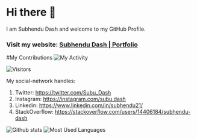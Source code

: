 # Hi there 👋

<!--
**subhendudash02/subhendudash02** is a ✨ _special_ ✨ repository because its `README.md` (this file) appears on your GitHub profile.

Here are some ideas to get you started:

- 🔭 I’m currently working on ...
- 🌱 I’m currently learning ...
- 👯 I’m looking to collaborate on ...
- 🤔 I’m looking for help with ...
- 💬 Ask me about ...
- 📫 How to reach me: ...
- 😄 Pronouns: ...
- ⚡ Fun fact: ...
-->

I am Subhendu Dash and welcome to my GitHub Profile.
### Visit my website: [Subhendu Dash | Portfolio](https://subhendudash02.github.io)

#My Contributions
![My Activity](https://activity-graph.herokuapp.com/graph?username=subhendudash02&theme=xcode)

![Visitors](https://visitor-badge.glitch.me/badge?page_id=subhendudash02.visitor-badge)

My social-network handles:
1. Twitter: https://twitter.com/Subu_Dash
2. Instagram: https://instagram.com/subu.dash
3. Linkedin: https://www.linkedin.com/in/subhendu21/
4. StackOverflow: https://stackoverflow.com/users/14406184/subhendu-dash


![Github stats](https://github-readme-stats.vercel.app/api?username=subhendudash02&theme=tokyonight)
![Most Used Languages](https://github-readme-stats.vercel.app/api/top-langs/?username=subhendudash02&count_private=true&theme=tokyonight)
